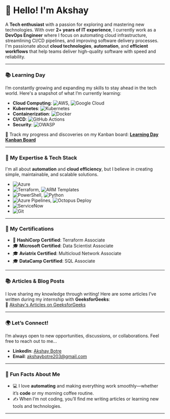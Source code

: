 # 👋 **Hello! I'm Akshay** 

A **Tech enthusiast** with a passion for exploring and mastering new technologies. With over **2+ years of IT experience**, I currently work as a **DevOps Engineer** where I focus on automating cloud infrastructure, streamlining CI/CD pipelines, and improving software delivery processes. I'm passionate about **cloud technologies**, **automation**, and **efficient workflows** that help teams deliver high-quality software with speed and reliability.

---

### 📚 **Learning Day**  
I’m constantly growing and expanding my skills to stay ahead in the tech world. Here's a snapshot of what I’m currently learning:

- **Cloud Computing**: ![AWS](https://img.shields.io/badge/-AWS-232F3E?style=flat&logo=amazon-aws&logoColor=ffffff), ![Google Cloud](https://img.shields.io/badge/-Google%20Cloud-4285F4?style=flat&logo=google-cloud&logoColor=ffffff)  
- **Kubernetes**: ![Kubernetes](https://img.shields.io/badge/-Kubernetes-326CE5?style=flat&logo=kubernetes&logoColor=ffffff)  
- **Containerization**: ![Docker](https://img.shields.io/badge/-Docker-2496ED?style=flat&logo=docker&logoColor=ffffff)  
- **CI/CD**: ![GitHub Actions](https://img.shields.io/badge/-GitHub%20Actions-2088FF?style=flat&logo=github-actions&logoColor=ffffff)  
- **Security**: ![OWASP](https://img.shields.io/badge/-OWASP-7f4b4b?style=flat&logo=owasp&logoColor=ffffff)

🔗 Track my progress and discoveries on my Kanban board: [**Learning Day Kanban Board**](https://github.com/users/aksh104ab/projects/2)

---

### 🎯 **My Expertise & Tech Stack**

I'm all about **automation** and **cloud efficiency**, but I believe in creating simple, maintainable, and scalable solutions. 

- ![Azure](https://img.shields.io/badge/-Azure-0089D6?style=flat&logo=microsoft-azure&logoColor=ffffff)  
-  ![Terraform](https://img.shields.io/badge/-Terraform-7E34C5?style=flat&logo=terraform&logoColor=ffffff), ![ARM Templates](https://img.shields.io/badge/-ARM%20Templates-D92E3E?style=flat&logo=microsoft&logoColor=ffffff)  
-  ![PowerShell](https://img.shields.io/badge/-PowerShell-2C92C0?style=flat&logo=powershell&logoColor=ffffff), ![Python](https://img.shields.io/badge/-Python-3776AB?style=flat&logo=python&logoColor=ffffff)  
-  ![Azure Pipelines](https://img.shields.io/badge/-Azure%20Pipelines-00A1D6?style=flat&logo=azure-pipelines&logoColor=ffffff), ![Octopus Deploy](https://img.shields.io/badge/-Octopus%20Deploy-27C6DC?style=flat&logo=octopus-deploy&logoColor=ffffff)  
-  ![ServiceNow](https://img.shields.io/badge/-ServiceNow-2A3C55?style=flat&logo=servicenow&logoColor=ffffff)  
-  ![Git](https://img.shields.io/badge/-Git-F05032?style=flat&logo=git&logoColor=ffffff)

---

### 📜 **My Certifications**

- 🏅 **HashiCorp Certified**: Terraform Associate  
- 🎓 **Microsoft Certified**: Data Scientist Associate  
- 🎓 **Aviatrix Certified**: Multicloud Network Associate  
- 🎓 **DataCamp Certified**: SQL Associate

---

### 📚 **Articles & Blog Posts**

I love sharing my knowledge through writing! Here are some articles I’ve written during my internship with **GeeksforGeeks**:  
🔗 [Akshay's Articles on GeeksforGeeks](https://www.geeksforgeeks.org/user/akshaybotre203/contributions/)

---

### 🌍 **Let’s Connect!**

I’m always open to new opportunities, discussions, or collaborations. Feel free to reach out to me...

- **LinkedIn**: [Akshay Botre](https://www.linkedin.com/in/akshaybotre/)  
- **Email**: [akshaybotre203@gmail.com](mailto:akshaybotre203@gmail.com)

---

### 🧩 **Fun Facts About Me**

- 💻 I love **automating** and making everything work smoothly—whether it’s **code** or my morning coffee routine.  
- ✍️ When I’m not coding, you’ll find me writing articles or learning new tools and technologies.  

---


